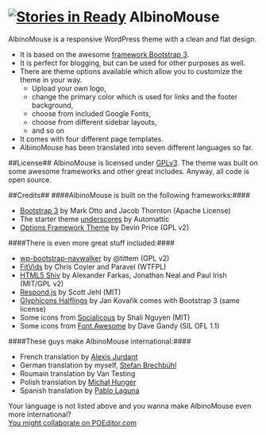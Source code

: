 [![Stories in Ready](https://badge.waffle.io/pixelstrolch/AlbinoMouse.png?label=ready&title=Ready)](https://waffle.io/pixelstrolch/AlbinoMouse)
AlbinoMouse
===========

AlbinoMouse is a responsive WordPress theme with a clean and flat design.
* It is based on the awesome <a href="https://github.com/twbs/bootstrap">framework Bootstrap 3</a>.
* It is perfect for blogging, but can be used for other purposes as well.
* There are theme options available which allow you to customize the theme in your way. 
	* Upload your own logo,
	* change the primary color which is used for links and the footer background,
	* choose from included Google Fonts,
	* choose from different sidebar layouts,
	* and so on
* It comes with four different page templates.
* AlbinoMouse has been translated into seven different languages so far.

##License##
AlbinoMouse is licensed under [GPLv3](https://github.com/pixelstrolch/AlbinoMouse/blob/master/license.txt). The theme was built on some awesome frameworks and other great includes. Anyway, all code is open source.

##Credits##
####AlbinoMouse is built on the following frameworks:####
* [Bootstrap 3](https://github.com/twbs/bootstrap) by Mark Otto and Jacob Thornton (Apache License)
* The starter theme [underscores](https://github.com/Automattic/_s) by Automattic
* [Options Framework Theme](https://github.com/devinsays/options-framework-theme) by Devin Price (GPL v2)

####There is even more great stuff included:####
* [wp-bootstrap-navwalker](https://github.com/twittem/wp-bootstrap-navwalker) by @tittem (GPL v2)
* [FitVids](https://github.com/davatron5000/FitVids.js) by Chris Coyier and Paravel (WTFPL)
* [HTML5 Shiv](https://github.com/aFarkas/html5shiv) by Alexander Farkas, Jonathan Neal and Paul Irish (MIT/GPL v2)
* [Respond.js](https://github.com/scottjehl/Respond) by Scott Jehl (MIT)
* [Glyphicons Halflings](http://glyphicons.com) by Jan Kovařík comes with Bootstrap 3 (same license)
* Some icons from [Socialicous](https://github.com/shalinguyen/socialicious) by Shali Nguyen (MIT)
* Some icons from [Font Awesome](https://github.com/FortAwesome/Font-Awesome/) by Dave Gandy (SIL OFL 1.1)

####These guys make AlbinoMouse international:####
* French translation by [Alexis Jurdant](http://effingo.be/)
* German translation by myself, [Stefan Brechbühl](http://www.pixelstrol.ch/)
* Roumain translation by Van Testing
* Polish translation by [Michał Hunger](http://blog.13mhz.kapa.pl/)
* Spanish translation by [Pablo Laguna](http://pablolaguna.es)

Your language is not listed above and you wanna make AlbinoMouse even more international?<br/>
[You might collaborate on POEditor.com](https://poeditor.com/join/project?hash=a014ba485142acb471bb0b5394ee345a)

